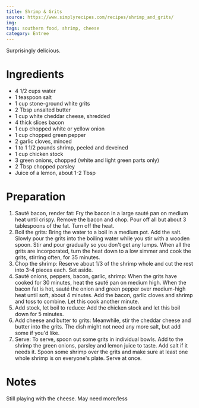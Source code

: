 ```yaml
---
title: Shrimp & Grits
source: https://www.simplyrecipes.com/recipes/shrimp_and_grits/
img:
tags: southern food, shrimp, cheese
category: Entree
---
```


Surprisingly delicious.

Ingredients
===========

* 4 1/2 cups water
* 1 teaspoon salt
* 1 cup stone-ground white grits
* 2 Tbsp unsalted butter
* 1 cup white cheddar cheese, shredded
* 4 thick slices bacon
* 1 cup chopped white or yellow onion
* 1 cup chopped green pepper
* 2 garlic cloves, minced
* 1 to 1 1/2 pounds shrimp, peeled and deveined
* 1 cup chicken stock
* 3 green onions, chopped (white and light green parts only)
* 2 Tbsp chopped parsley
* Juice of a lemon, about 1-2 Tbsp

Preparation
===========
1. Sauté bacon, render fat: Fry the bacon in a large sauté pan on medium heat until crispy. Remove the bacon and chop. Pour off all but about 3 tablespoons of the fat. Turn off the heat.
2. Boil the grits: Bring the water to a boil in a medium pot. Add the salt. Slowly pour the grits into the boiling water while you stir with a wooden spoon. Stir and pour gradually so you don't get any lumps. When all the grits are incorporated, turn the heat down to a low simmer and cook the grits, stirring often, for 35 minutes.
3. Chop the shrimp: Reserve about 1/3 of the shrimp whole and cut the rest into 3-4 pieces each. Set aside.
4. Sauté onions, peppers, bacon, garlic, shrimp: When the grits have cooked for 30 minutes, heat the sauté pan on medium high. When the bacon fat is hot, sauté the onion and green pepper over medium-high heat until soft, about 4 minutes. Add the bacon, garlic cloves and shrimp and toss to combine. Let this cook another minute.
5. Add stock, let boil to reduce: Add the chicken stock and let this boil down for 5 minutes.
6. Add cheese and butter to grits: Meanwhile, stir the cheddar cheese and butter into the grits. The dish might not need any more salt, but add some if you'd like.
7. Serve: To serve, spoon out some grits in individual bowls. Add to the shrimp the green onions, parsley and lemon juice to taste. Add salt if it needs it. Spoon some shrimp over the grits and make sure at least one whole shrimp is on everyone's plate. Serve at once.

Notes
=====

Still playing with the cheese. May need more/less
